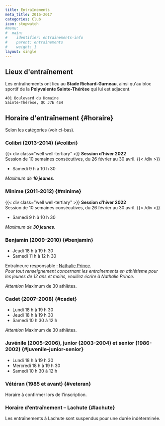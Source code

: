 ```yaml
---
title: Entraînements
meta_title: 2016-2017
categories: Club
icon: stopwatch
#menu:
#  main:
#    identifier: entrainements-info
#    parent: entrainements
#    weight: 1
layout: single
---
```


## <span class="icon icon-map"></span> Lieux d'entraînement

Les entraînements ont lieu au **Stade Richard-Garneau**, ainsi qu'au bloc sportif de la **Polyvalente Sainte-Thérèse** qui lui est adjacent.

```
401 Boulevard du Domaine  
Sainte-Thérèse, QC J7E 4S4
```
<!--
Dans le but d'alléger les plateaux sportifs de la polyvalente durant la session d'hiver, certains entraînements des athlètes de catégorie **juvénile et plus vieux** peuvent se donner à l'**école Saint-Pierre**.

```
201 Rue Saint-Pierre  
Sainte-Thérèse, QC J7E 2S3
```

<em class="badge badge-primary">Nouveau!</em> Club satellite à **Lachute** : les entraînements ont lieu sur la piste d’athlétisme de la **Polyvalente Lavigne**.

```
452 Avenue d’Argenteuil  
Lachute, Quebec J8H 1W9
```
-->


## <span class="icon icon-stopwatch"></span> Horaire d'entraînement {#horaire}

Selon les catégories (voir ci-bas).

### Colibri (2013-2014) {#colibri}

{{< div class="well well-tertiary" >}}
<span class="icon icon-calendar"></span> **Session d’hiver 2022**  
Session de 10 semaines consécutives, du 26 février au 30 avril.
{{< /div >}}

- Samedi 9 h à 10 h 30

_Maximum de **16 jeunes**._

### Minime (2011-2012) {#minime}

{{< div class="well well-tertiary" >}}
<span class="icon icon-calendar"></span> **Session d’hiver 2022**  
Session de 10 semaines consécutives, du 26 février au 30 avril.
{{< /div >}}

- Samedi 9 h à 10 h 30

_Maximum de **30 jeunes**._

### Benjamin (2009-2010) {#benjamin}

- Jeudi 18 h à 19 h 30
- Samedi 11 h à 12 h 30

Entraîneure responsable : [Nathalie Prince](/club/entraineurs/nathalie-prince/).  
_Pour tout renseignement concernant les entraînements en athlétisme pour les jeunes de 12 ans et moins, veuillez écrire à Nathalie Prince._

<em class="badge badge-danger">Attention</em> Maximum de 30 athlètes.

### Cadet (2007-2008) {#cadet}

- Lundi 18 h à 19 h 30
- Jeudi 18 h à 19 h 30
- Samedi 10 h 30 à 12 h

<em class="badge badge-danger">Attention</em> Maximum de 30 athlètes.

<!--Consultez le [calendrier](cadets) pour les cadets.-->

### Juvénile (2005-2006), junior (2003-2004) et senior (1986-2002) {#juvenile-junior-senior}

- Lundi 18 h à 19 h 30
- Mercredi 18 h à 19 h 30
- Samedi 10 h 30 à 12 h

### Vétéran (1985 et avant) {#veteran}

Horaire à confirmer lors de l'inscription.

<!--

### Demi-fond (cadet, juvénile et plus vieux) {#demi-fond}

Les athlètes de catégorie **cadette** et **juvénile** peuvent suivre la planification spécialisée pour le demi-fond.

- Lundi 18 h à 19 h 30
- Mercredi 18 h à 19 h 30
- Samedi 10 h 30 à 12 h

Consultez le [calendrier](demi-fond) pour les entraînements de demi-fond.

Entraîneurs responsables :

- 
-->


### Horaire d’entraînement – Lachute {#lachute}

Les entraînements à Lachute sont suspendus pour une durée indéterminée.
